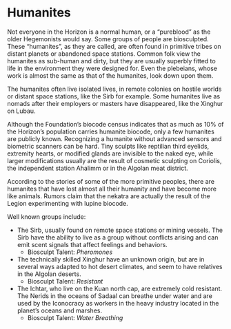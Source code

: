 # Humanites

Not everyone in the Horizon is a normal human, or a “pureblood” as the older Hegemonists would say.
Some groups of people are biosculpted. These “humanites”, as they are called, are often found in primitive tribes on distant planets or abandoned space stations.
Common folk view the humanites as sub-human and dirty, but they are usually superbly fitted to life in the environment they were designed for.
Even the plebeians, whose work is almost the same as that of the humanites, look down upon them.

The humanites often live isolated lives, in remote colonies on hostile worlds or distant space stations, like the Sirb for example.
Some humanites live as nomads after their employers or masters have disappeared, like the Xinghur on Lubau.

Although the Foundation’s biocode census indicates that as much as 10% of the Horizon’s population carries humanite biocode, only a few humanites are publicly known.
Recognizing a humanite without advanced sensors and biometric scanners can be hard. Tiny sculpts like reptilian third eyelids, extremity hearts, or modified glands are invisible to the naked eye,
while larger modifications usually are the result of cosmetic sculpting on Coriolis, the independent station Ahalimm or in the Algolan meat district.

According to the stories of some of the more primitive peoples, there are humanites that have lost almost all their humanity and have become more like animals.
Rumors claim that the nekatra are actually the result of the Legion experimenting with lupine biocode.

Well known groups include:

* The Sirb, usually found on remote space stations or mining vessels. The Sirb have the ability to live as a group without conflicts arising and can emit scent signals that affect feelings and behaviors.
  * Biosculpt Talent: *Pheromones*
* The technically skilled Xinghur have an unknown origin, but are in several ways adapted to hot desert climates, and seem to have relatives in the Algolan deserts.
  * Biosculpt Talent: *Resistant*
* The Ichtar, who live on the Kuan north cap, are extremely cold resistant. The Nerids in the oceans of Sadaal can breathe under water and are used by the Iconocracy as workers in the heavy industry located in the planet’s oceans and marshes.
  * Biosculpt Talent: *Water Breathing*

